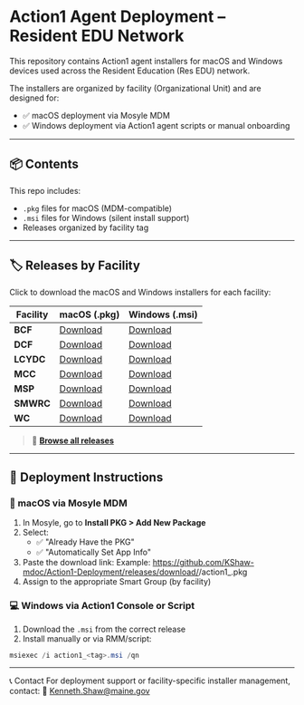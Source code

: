 # Action1 Agent Deployment – Resident EDU Network

This repository contains Action1 agent installers for macOS and Windows devices used across the Resident Education (Res EDU) network.

The installers are organized by facility (Organizational Unit) and are designed for:
- ✅ macOS deployment via Mosyle MDM
- ✅ Windows deployment via Action1 agent scripts or manual onboarding

---

## 📦 Contents

This repo includes:

- `.pkg` files for macOS (MDM-compatible)
- `.msi` files for Windows (silent install support)
- Releases organized by facility tag

---

## 🏷️ Releases by Facility

Click to download the macOS and Windows installers for each facility:

| Facility | macOS (.pkg) | Windows (.msi) |
|----------|--------------|----------------|
| **BCF**  | [Download](https://github.com/KShaw-mdoc/Action1-Deployment/releases/download/BCF/action1_bcf.pkg) | [Download](https://github.com/KShaw-mdoc/Action1-Deployment/releases/download/BCF/action1_bcf.msi) |
| **DCF**  | [Download](https://github.com/KShaw-mdoc/Action1-Deployment/releases/download/DCF/action1_dcf.pkg) | [Download](https://github.com/KShaw-mdoc/Action1-Deployment/releases/download/DCF/action1_dcf.msi) |
| **LCYDC**| [Download](https://github.com/KShaw-mdoc/Action1-Deployment/releases/download/LCYDC/action1_lcydc.pkg) | [Download](https://github.com/KShaw-mdoc/Action1-Deployment/releases/download/LCYDC/action1_lcydc.msi) |
| **MCC**  | [Download](https://github.com/KShaw-mdoc/Action1-Deployment/releases/download/MCC/action1_mcc.pkg) | [Download](https://github.com/KShaw-mdoc/Action1-Deployment/releases/download/MCC/action1_mcc.msi) |
| **MSP**  | [Download](https://github.com/KShaw-mdoc/Action1-Deployment/releases/download/MSP/action1_msp.pkg) | [Download](https://github.com/KShaw-mdoc/Action1-Deployment/releases/download/MSP/action1_msp.msi) |
| **SMWRC**| [Download](https://github.com/KShaw-mdoc/Action1-Deployment/releases/download/SMWRC/action1_smwrc.pkg) | [Download](https://github.com/KShaw-mdoc/Action1-Deployment/releases/download/SMWRC/action1_smwrc.msi) |
| **WC**   | [Download](https://github.com/KShaw-mdoc/Action1-Deployment/releases/download/WC/action1_wc.pkg) | [Download](https://github.com/KShaw-mdoc/Action1-Deployment/releases/download/WC/action1_wc.msi) |

> 🔗 [**Browse all releases**](https://github.com/KShaw-mdoc/Action1-Deployment/releases)

---

## 🚀 Deployment Instructions

### 📱 macOS via Mosyle MDM

1. In Mosyle, go to **Install PKG > Add New Package**
2. Select:
   - ✅ "Already Have the PKG"
   - ✅ "Automatically Set App Info"
3. Paste the download link:
   Example: https://github.com/KShaw-mdoc/Action1-Deployment/releases/download/<FacilityTag>/action1_<tag>.pkg
4. Assign to the appropriate Smart Group (by facility)

### 💻 Windows via Action1 Console or Script

1. Download the `.msi` from the correct release
2. Install manually or via RMM/script:
```powershell
msiexec /i action1_<tag>.msi /qn
```
---

📞 Contact
For deployment support or facility-specific installer management, contact:
📧 Kenneth.Shaw@maine.gov




